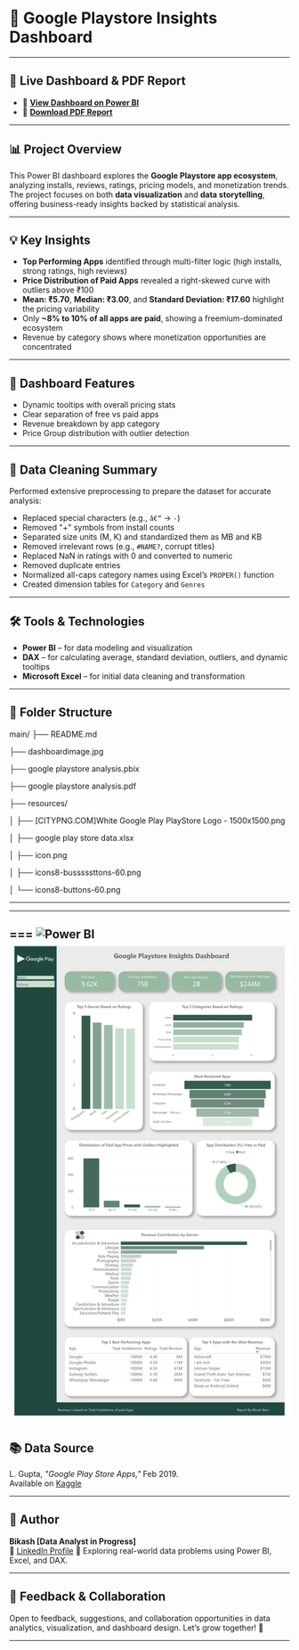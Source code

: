 # 📱 Google Playstore Insights Dashboard
---
## 🔗 Live Dashboard & PDF Report

- 🔗 [**View Dashboard on Power BI**](https://app.powerbi.com/view?r=eyJrIjoiOThkZDc4NTEtMzMyZi00NjkwLTkwNWMtOGM2YzNiYmExNzVkIiwidCI6ImM2ZTU0OWIzLTVmNDUtNDAzMi1hYWU5LWQ0MjQ0ZGM1YjJjNCJ9)
- 📄 [**Download PDF Report**](google%20playstore%20analysis.pdf)

---

## 📊 Project Overview

This Power BI dashboard explores the **Google Playstore app ecosystem**, analyzing installs, reviews, ratings, pricing models, and monetization trends. The project focuses on both **data visualization** and **data storytelling**, offering business-ready insights backed by statistical analysis.

---

## 💡 Key Insights

- **Top Performing Apps** identified through multi-filter logic (high installs, strong ratings, high reviews)
- **Price Distribution of Paid Apps** revealed a right-skewed curve with outliers above ₹100
- **Mean: ₹5.70**, **Median: ₹3.00**, and **Standard Deviation: ₹17.60** highlight the pricing variability
- Only **~8% to 10% of all apps are paid**, showing a freemium-dominated ecosystem
- Revenue by category shows where monetization opportunities are concentrated

---

## 📌 Dashboard Features

- Dynamic tooltips with overall pricing stats
- Clear separation of free vs paid apps
- Revenue breakdown by app category
- Price Group distribution with outlier detection

---

## 🧹 Data Cleaning Summary

Performed extensive preprocessing to prepare the dataset for accurate analysis:

- Replaced special characters (e.g., `â€“` → `-`)
- Removed "+" symbols from install counts
- Separated size units (M, K) and standardized them as MB and KB
- Removed irrelevant rows (e.g., `#NAME?`, corrupt titles)
- Replaced NaN in ratings with 0 and converted to numeric
- Removed duplicate entries
- Normalized all-caps category names using Excel’s `PROPER()` function
- Created dimension tables for `Category` and `Genres`

---

## 🛠 Tools & Technologies

- **Power BI** – for data modeling and visualization  
- **DAX** – for calculating average, standard deviation, outliers, and dynamic tooltips  
- **Microsoft Excel** – for initial data cleaning and transformation

---

## 📂 Folder Structure
main/
├── README.md

├── dashboardimage.jpg

├── google playstore analysis.pbix

├── google playstore analysis.pdf

├── resources/

│ ├── [CITYPNG.COM]White Google Play PlayStore Logo - 1500x1500.png

│ ├── google play store data.xlsx

│ ├── icon.png

│ ├── icons8-busssssttons-60.png

│ └── icons8-buttons-60.png

---
---




===
![Power BI](https://img.shields.io/badge/Built%20With-Power%20BI-yellow?logo=Power-BI&logoColor=white)
![Dashboard Preview](dashboardimage.jpg)
---

## 📚 Data Source

L. Gupta, *"Google Play Store Apps,"* Feb 2019.  
Available on [Kaggle](https://www.kaggle.com/lava18/google-play-store-apps)

---

## 👤 Author

**Bikash [Data Analyst in Progress]**  
🔗 [LinkedIn Profile](https://www.linkedin.com/in/bikashbaro/) 
💼 Exploring real-world data problems using Power BI, Excel, and DAX.

---

## 📩 Feedback & Collaboration

Open to feedback, suggestions, and collaboration opportunities in data analytics, visualization, and dashboard design. Let’s grow together! 🤝

---
